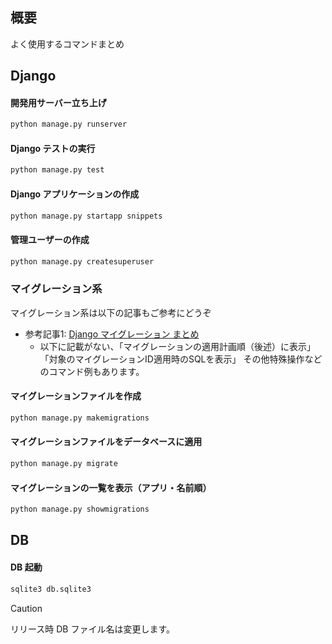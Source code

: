 ## 概要
よく使用するコマンドまとめ

## Django
#### 開発用サーバー立ち上げ
``` sh
python manage.py runserver
```

#### Django テストの実行
``` sh
python manage.py test
```

#### Django アプリケーションの作成
``` sh
python manage.py startapp snippets
```

#### 管理ユーザーの作成
``` sh
python manage.py createsuperuser
```

### マイグレーション系
マイグレーション系は以下の記事もご参考にどうぞ
- 参考記事1: [Django マイグレーション まとめ](https://qiita.com/okoppe8/items/c9f8372d5ac9a9679396)
  - 以下に記載がない、「マイグレーションの適用計画順（後述）に表示」「対象のマイグレーションID適用時のSQLを表示」 その他特殊操作などのコマンド例もあります。

#### マイグレーションファイルを作成
``` sh
python manage.py makemigrations
```

#### マイグレーションファイルをデータベースに適用
``` sh
python manage.py migrate
```

#### マイグレーションの一覧を表示（アプリ・名前順）
``` sh
python manage.py showmigrations
```

## DB
#### DB 起動
``` sh
sqlite3 db.sqlite3
```
> [!CAUTION]
> リリース時 DB ファイル名は変更します。